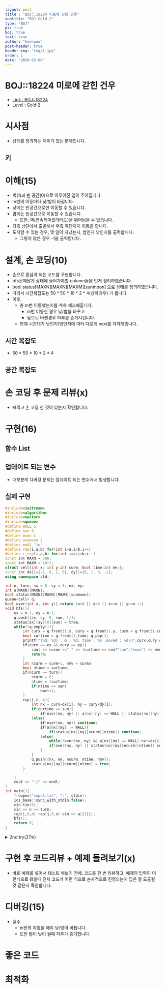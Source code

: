 ```yaml
---
layout: post
title : "BOJ::18224 미로에 갇힌 건우"
subtitle: "BOJ Gold 2"
type: "BOJ"
ps: true
boj: true
text: true
author: "beenpow"
post-header: true
header-img: "img/1.jpg"
order: 1
date: "2020-03-08"
---
```



# BOJ::18224 미로에 갇힌 건우
- [Link : BOJ::18224](https://www.acmicpc.net/problem/18224)
- Level : Gold 2

# 시사점
- 상태를 정의하는 재미가 있는 문제입니다.

## 키

# 이해(15)
- 벽(1)과 빈 공간(0)으로 이루어진 맵이 주어집니다.
- m번의 이동마다 낮/밤이 바뀝니다.
- 낮에는 빈공간으로만 이동할 수 있습니다.
- 밤에는 빈공간으로 이동할 수 있습니다.
  - 또한, 벽(연속되어있더라도)을 뛰어넘을 수 있습니다.
- 좌측 상단에서 출발해서 우측 하단까지 이동을 합니다.
- 도착할 수 있는 경우, 몇 일이 지났는지, 밤인지 낮인지를 출력합니다.
  - 그렇지 않은 경우 -1을 출력합니다.

# 설계, 손 코딩(10)
- 손으로 중심이 되는 코드를 구현합니다.
- bfs문제답게 상태에 들어가야할 column들을 먼저 정리하였습니다.
- bool status[MAXN][MAXN][MAXM][sunmoon] 으로 상태를 정의하였습니다.
- 따라서 시간복잡도는 50 * 50 * 10 * 2 * 4(상하좌우) 가 됩니다.
- 이후,
  - 총 m번 이동했는지를 계속 체크해줍니다.
    - m번 이동한 경우 낮/밤을 바꾸고
    - 낮으로 바뀐경우 하루를 증가시킵니다.
  - 현재 시간대가 낮인지/밤인지에 따라 다르게 next를 처리해줍니다.


## 시간 복잡도
- 50 * 50 * 10 * 2 * 4 


## 공간 복잡도

# 손 코딩 후 문제 리뷰(x)
- 빼먹고 손 코딩 한 것이 있는지 확인합니다.

# 구현(16)

## 함수 List 

## 업데이트 되는 변수
- 대부분의 디버깅 문제는 업데이트 되는 변수에서 발생합니다.

## 실제 구현 

```cpp
#include<iostream>
#include<algorithm>
#include<vector>
#include<queue>
#define WALL 1
#define sun 0
#define moon 1
#define sunmoon 2
#define endl '\n'
#define rep(i,a,b) for(int i=a;i<b;i++)
#define r_rep(i,a,b) for(int i=a;i>b;i--)
const int MAXN = 500;
const int MAXM = 10+1;
struct cell{int x; int y;int curm; bool time;int mv;};
const int dx[]={-1, 0, 1, 0}, dy[]={0, 1, 0, -1};
using namespace std;

int n, turn, sx = 0, sy = 0, ex, ey;
int a[MAXN][MAXN];
bool status[MAXN][MAXN][MAXM][sunmoon];
queue<cell> q;
bool over(int x, int y){ return (x<0 || y<0 || x>=n || y>=n );}
void bfs(){
    ex = n-1, ey = n-1;
    q.push({sx, sy, 0, sun, 1});
    status[sx][sy][0][sun] = true;
    while(!q.empty()){
        int curx = q.front().x, cury = q.front().y, curm = q.front().curm, curmv = q.front().mv;
        bool curtime = q.front().time; q.pop();
        printf("(%d, %d) , m : %d, time : %s ,moved : %d\n",curx,cury,curm, curtime==sun?"SUN":"MOON", curmv);
        if(curx == ex && cury == ey){
            cout << curmv <<" " << (curtime == sun?"sun":"moon") << endl;
            return;
        }
        int ncurm = curm+1, nmv = curmv;
        bool ntime = curtime;
        if(ncurm == turn){
            ncurm = 0;
            ntime = !curtime;
            if(ntime == sun)
                nmv+=1;
        }
        rep(i,0, 4){
            int nx = curx+dx[i], ny = cury+dy[i];
            if(curtime == sun){
                if(over(nx, ny) || a[nx][ny] == WALL || status[nx][ny][ncurm][ntime]) continue;
            }else{
                if(over(nx, ny)) continue;
                if(a[nx][ny] != WALL){
                    if(status[nx][ny][ncurm][ntime]) continue;
                }else{
                    while(!over(nx, ny) && a[nx][ny] == WALL) nx+=dx[i], ny+=dy[i];
                    if(over(nx, ny) || status[nx][ny][ncurm][ntime]) continue;
                }
            }
            q.push({nx, ny, ncurm, ntime, nmv});
            status[nx][ny][ncurm][ntime] = true;
        }

    }
    cout << "-1" << endl;
}
int main(){
    freopen("input.txt", "r", stdin);
    ios_base::sync_with_stdio(false);
    cin.tie(0);
    cin >> n >> turn;
    rep(i,0,n) rep(j,0,n) cin >> a[i][j];
    bfs();
    return 0;
}
```

<details markdown="1">
<summary> 2nd try(27m) </summary>
- struct에 days, mv, curT 모두 넣으려면 정말 헷갈리기 쉽습니다.
- bfs의 특성을 되돌아 볼 필요가 있습니다.
- 모든 이동이 1초동안 이루어지고, 같은 상태를 재방문하는 경우는 없습니다.
- 또한, 하나의 정점에서 spread하며 거리 1, 거리 2, 거리 3 식으로 번져나갑니다.
- 따라서, 날짜와 시간, 이동수를 공통 적용해버리면 조금 더 사고가 간단해집니다.
- 이렇게 하지 않으면, 변수가 많고 다양해서 현재와 다음을 정의하고 구분하여 사용하는 것이 쉽지 않습니다.

```cpp
#include<bits/stdc++.h>
#define endl '\n'
#define pb push_back
#define all(v) (v).begin(), (v).end()
#define rep(i,a,b) for(int i=a;i<b;i++)
#define r_rep(i,a,b) for(int i=a;i>b;i--)
#define WALL 1
enum{ DAY = false, NIGHT = true};
const int MAXN = 500, MAXTIME = 2, MAXM = 10;
const int dx[]={-1, 0, 1, 0}, dy[]={0, 1, 0, -1};
const std::string seq[]={"sun", "moon"};
struct cell{int x; int y;};
using namespace std;

int n, m;
int sx, sy, ex, ey;
int a[MAXN][MAXN];
bool status[MAXN][MAXN][MAXTIME][MAXM];
queue<cell> q;
bool over(int x, int y){return (x<0 || y<0 || x>=n || y>=n);}
void bfs(){
    int mv = 0, days = 1;
    bool curT = false;
    q.push({sx, sy});
    status[sx][sy][DAY][0] = true;
    while(!q.empty()){
        // init
        int sz = (int) q.size();
        int nmv = mv+1, ndays = days;
        bool nT = curT;
        if(nmv == m){
            nmv = 0; nT = !nT;
            if(nT == DAY) ndays += 1;
        }

        while(sz--){
            int x = q.front().x, y = q.front().y; q.pop();
            if(x == ex && y == ey){
                cout << days << " " << seq[curT] << endl;
                return;
            }
            // 실수(2m) : 낮/밤 구분은 현재를 따른다
            if(curT == DAY){
                rep(d, 0, 4){
                    int nx = x+dx[d], ny = y+dy[d];
                    if(over(nx, ny) || status[nx][ny][nT][nmv] || a[nx][ny] == WALL) continue;
                    q.push({nx, ny});
                    status[nx][ny][nT][nmv] = true;
                }
            }else{
                rep(d, 0, 4){
                    int nx = x+dx[d], ny = y+dy[d];
                    while(!over(nx, ny) && a[nx][ny] == WALL) nx += dx[d], ny += dy[d];
                    if(over(nx, ny)) continue;
                    if(!status[nx][ny][nT][nmv]){
                        status[nx][ny][nT][nmv] = true;
                        q.push({nx, ny});
                    }
                }
            }
        }
        mv = nmv, days = ndays;
        curT = nT;
    }

    cout << "-1" << endl;
}
void process(){
    cin >> n >> m;
    rep(i, 0, n) rep(j, 0, n) cin >> a[i][j];
    sx = 0, sy = 0, ex = n-1, ey = n-1;
    bfs();
}
int main(){
    freopen("input.txt", "r", stdin);
    ios_base::sync_with_stdio(false);
    cin.tie(0); cout.tie(0);
    process();
    return 0;
}
```

</details>

# 구현 후 코드리뷰 + 예제 돌려보기(x)
- 바로 예제를 넣어서 테스트 해보기 전에, 코드를 한 번 리뷰하고, 예제의 입력이 이런식으로 왔을때
  전체 코드가 어떤 식으로 순차적으로 진행되는지 답은 잘 도출될 것 같은지 확인합니다.

# 디버깅(15)
- 실수
  - m번의 이동을 해야 낮/밤이 바뀝니다.
  - 또한 밤이 낮이 될때 하루가 증가합니다.

# 좋은 코드

# 최적화
